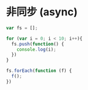 # 非同步 (async)

```js
var fs = [];

for (var i = 0; i < 10; i++){
  fs.push(function() {
    console.log(i);
  })
}

fs.forEach(function (f) {
  f();
})
```